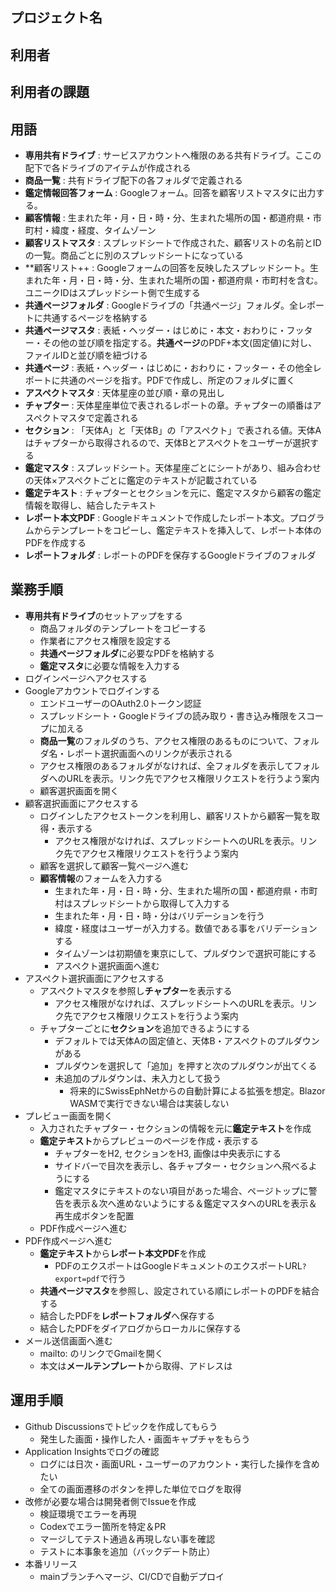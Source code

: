## プロジェクト名

## 利用者

## 利用者の課題

## 用語

- **専用共有ドライブ** : サービスアカウントへ権限のある共有ドライブ。ここの配下で各ドライブのアイテムが作成される
- **商品一覧** : 共有ドライブ配下の各フォルダで定義される
- **鑑定情報回答フォーム** : Googleフォーム。回答を顧客リストマスタに出力する。
- **顧客情報** : 生まれた年・月・日・時・分、生まれた場所の国・都道府県・市町村・緯度・経度、タイムゾーン
- **顧客リストマスタ** : スプレッドシートで作成された、顧客リストの名前とIDの一覧。商品ごとに別のスプレッドシートになっている
- **顧客リスト++ : Googleフォームの回答を反映したスプレッドシート。生まれた年・月・日・時・分、生まれた場所の国・都道府県・市町村を含む。ユニークIDはスプレッドシート側で生成する
- **共通ページフォルダ** : Googleドライブの「共通ページ」フォルダ。全レポートに共通するページを格納する
- **共通ページマスタ** : 表紙・ヘッダー・はじめに・本文・おわりに・フッター・その他の並び順を指定する。**共通ページ**のPDF+本文(固定値)に対し、ファイルIDと並び順を紐づける
- **共通ページ** : 表紙・ヘッダー・はじめに・おわりに・フッター・その他全レポートに共通のページを指す。PDFで作成し、所定のフォルダに置く
- **アスペクトマスタ** : 天体星座の並び順・章の見出し
- **チャプター** : 天体星座単位で表されるレポートの章。チャプターの順番はアスペクトマスタで定義される
- **セクション** : 「天体A」と「天体B」の「アスペクト」で表される値。天体Aはチャプターから取得されるので、天体Bとアスペクトをユーザーが選択する
- **鑑定マスタ** : スプレッドシート。天体星座ごとにシートがあり、組み合わせの天体×アスペクトごとに鑑定のテキストが記載されている
- **鑑定テキスト** : チャプターとセクションを元に、鑑定マスタから顧客の鑑定情報を取得し、結合したテキスト
- **レポート本文PDF** : Googleドキュメントで作成したレポート本文。プログラムからテンプレートをコピーし、鑑定テキストを挿入して、レポート本体のPDFを作成する
- **レポートフォルダ** : レポートのPDFを保存するGoogleドライブのフォルダ

## 業務手順

- **専用共有ドライブ**のセットアップをする
  - 商品フォルダのテンプレートをコピーする
  - 作業者にアクセス権限を設定する
  -  **共通ページフォルダ**に必要なPDFを格納する
  - **鑑定マスタ**に必要な情報を入力する 
- ログインページへアクセスする
- Googleアカウントでログインする
  - エンドユーザーのOAuth2.0トークン認証
  - スプレッドシート・Googleドライブの読み取り・書き込み権限をスコープに加える
  - **商品一覧**のフォルダのうち、アクセス権限のあるものについて、フォルダ名・レポート選択画面へのリンクが表示される
  - アクセス権限のあるフォルダがなければ、全フォルダを表示してフォルダへのURLを表示。リンク先でアクセス権限リクエストを行うよう案内
  - 顧客選択画面を開く
- 顧客選択画面にアクセスする
  - ログインしたアクセストークンを利用し、顧客リストから顧客一覧を取得・表示する
    - アクセス権限がなければ、スプレッドシートへのURLを表示。リンク先でアクセス権限リクエストを行うよう案内
  - 顧客を選択して顧客一覧ページへ進む
  - **顧客情報**のフォームを入力する
    - 生まれた年・月・日・時・分、生まれた場所の国・都道府県・市町村はスプレッドシートから取得して入力する
    - 生まれた年・月・日・時・分はバリデーションを行う
    - 緯度・経度はユーザーが入力する。数値である事をバリデーションする
    - タイムゾーンは初期値を東京にして、プルダウンで選択可能にする
    - アスペクト選択画面へ進む
- アスペクト選択画面にアクセスする
  - アスペクトマスタを参照し**チャプター**を表示する
    - アクセス権限がなければ、スプレッドシートへのURLを表示。リンク先でアクセス権限リクエストを行うよう案内
  - チャプターごとに**セクション**を追加できるようにする
    - デフォルトでは天体Aの固定値と、天体B・アスペクトのプルダウンがある
    - プルダウンを選択して「追加」を押すと次のプルダウンが出てくる
    - 未追加のプルダウンは、未入力として扱う
      - 将来的にSwissEphNetからの自動計算による拡張を想定。Blazor WASMで実行できない場合は実装しない
- プレビュー画面を開く
  - 入力されたチャプター・セクションの情報を元に**鑑定テキスト**を作成
  - **鑑定テキスト**からプレビューのページを作成・表示する
    - チャプターをH2, セクションをH3, 画像は中央表示にする
    - サイドバーで目次を表示し、各チャプター・セクションへ飛べるようにする
    - 鑑定マスタにテキストのない項目があった場合、ページトップに警告を表示＆次へ進めないようにする＆鑑定マスタへのURLを表示＆再生成ボタンを配置
  - PDF作成ページへ進む
- PDF作成ページへ進む
  - **鑑定テキスト**から**レポート本文PDF**を作成
    - PDFのエクスポートはGoogleドキュメントのエクスポートURL`?export=pdf`で行う
  - **共通ページマスタ**を参照し、設定されている順にレポートのPDFを結合する
  - 結合したPDFを**レポートフォルダ**へ保存する
  - 結合したPDFをダイアログからローカルに保存する
- メール送信画面へ進む
  - mailto: のリンクでGmailを開く
  - 本文は**メールテンプレート**から取得、アドレスは

## 運用手順
- Github Discussionsでトピックを作成してもらう
  - 発生した画面・操作した人・画面キャプチャをもらう
- Application Insightsでログの確認
  - ログには日次・画面URL・ユーザーのアカウント・実行した操作を含めたい
  - 全ての画面遷移のボタンを押した単位でログを取得
- 改修が必要な場合は開発者側でIssueを作成
  - 検証環境でエラーを再現
  - Codexでエラー箇所を特定＆PR
  - マージしてテスト通過＆再現しない事を確認
  - テストに本事象を追加（バックデート防止）
- 本番リリース
  - mainブランチへマージ、CI/CDで自動デプロイ




